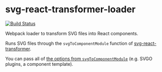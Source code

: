 # svg-react-transformer-loader

[![Build Status](https://travis-ci.org/mapbox/svg-react-transformer-loader.svg?branch=master)](https://travis-ci.org/mapbox/svg-react-transformer-loader)

Webpack loader to transform SVG files into React components.

Runs SVG files through the `svgToComponentModule` function of [svg-react-transformer](https://github.com/mapbox/svg-react-transformer).

You can pass all of [the options from `svgToComponentModule`](https://github.com/mapbox/svg-react-transformer#svgtocomponentmodule) (e.g. SVGO plugins, a component template).

